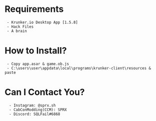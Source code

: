 # Requirements
```
 - Krunker.io Desktop App [1.5.8]
 - Hack Files
 - A brain
```

# How to Install?
```
 - Copy app.asar & game.ob.js
 - C:\users\user\appdata\local\programs\krunker-client\resources & paste
```

# Can I Contact You?
```
  - Instagram: @sprx.sh
  - CabConModding(CCM): SPRX
  - Discord: SQLFail#6868
```
